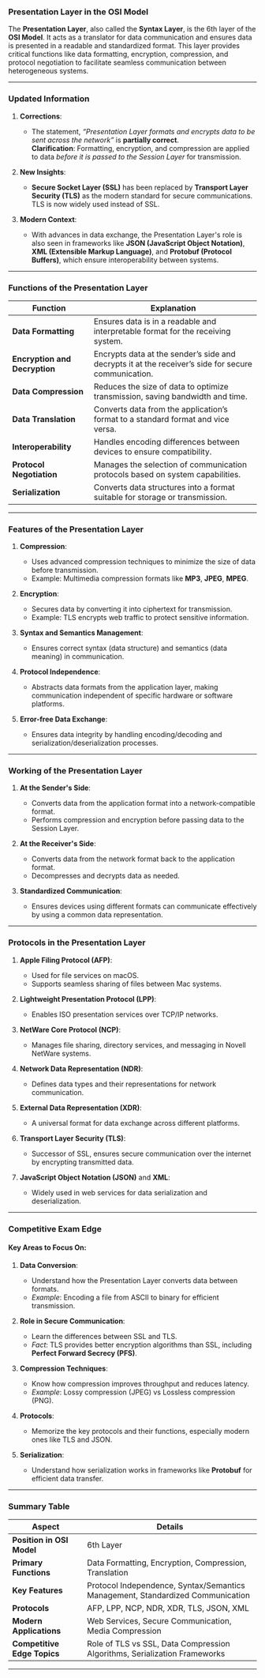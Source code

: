 ### **Presentation Layer in the OSI Model**

The **Presentation Layer**, also called the **Syntax Layer**, is the 6th layer of the **OSI Model**. It acts as a translator for data communication and ensures data is presented in a readable and standardized format. This layer provides critical functions like data formatting, encryption, compression, and protocol negotiation to facilitate seamless communication between heterogeneous systems.

---

### **Updated Information**
1. **Corrections**:
   - The statement, *“Presentation Layer formats and encrypts data to be sent across the network”* is **partially correct**.  
     **Clarification**: Formatting, encryption, and compression are applied to data *before it is passed to the Session Layer* for transmission. 

2. **New Insights**:
   - **Secure Socket Layer (SSL)** has been replaced by **Transport Layer Security (TLS)** as the modern standard for secure communications. TLS is now widely used instead of SSL.  

3. **Modern Context**:
   - With advances in data exchange, the Presentation Layer's role is also seen in frameworks like **JSON (JavaScript Object Notation)**, **XML (Extensible Markup Language)**, and **Protobuf (Protocol Buffers)**, which ensure interoperability between systems.

---

### **Functions of the Presentation Layer**

| **Function**                  | **Explanation**                                                                 |
|-------------------------------|---------------------------------------------------------------------------------|
| **Data Formatting**           | Ensures data is in a readable and interpretable format for the receiving system. |
| **Encryption and Decryption** | Encrypts data at the sender’s side and decrypts it at the receiver’s side for secure communication. |
| **Data Compression**          | Reduces the size of data to optimize transmission, saving bandwidth and time.   |
| **Data Translation**          | Converts data from the application’s format to a standard format and vice versa. |
| **Interoperability**          | Handles encoding differences between devices to ensure compatibility.           |
| **Protocol Negotiation**      | Manages the selection of communication protocols based on system capabilities.   |
| **Serialization**             | Converts data structures into a format suitable for storage or transmission.    |

---

### **Features of the Presentation Layer**

1. **Compression**:
   - Uses advanced compression techniques to minimize the size of data before transmission.
   - Example: Multimedia compression formats like **MP3**, **JPEG**, **MPEG**.

2. **Encryption**:
   - Secures data by converting it into ciphertext for transmission.
   - Example: TLS encrypts web traffic to protect sensitive information.

3. **Syntax and Semantics Management**:
   - Ensures correct syntax (data structure) and semantics (data meaning) in communication.

4. **Protocol Independence**:
   - Abstracts data formats from the application layer, making communication independent of specific hardware or software platforms.

5. **Error-free Data Exchange**:
   - Ensures data integrity by handling encoding/decoding and serialization/deserialization processes.

---

### **Working of the Presentation Layer**

1. **At the Sender's Side**:
   - Converts data from the application format into a network-compatible format.
   - Performs compression and encryption before passing data to the Session Layer.

2. **At the Receiver's Side**:
   - Converts data from the network format back to the application format.
   - Decompresses and decrypts data as needed.

3. **Standardized Communication**:
   - Ensures devices using different formats can communicate effectively by using a common data representation.

---

### **Protocols in the Presentation Layer**

1. **Apple Filing Protocol (AFP)**:
   - Used for file services on macOS.  
   - Supports seamless sharing of files between Mac systems.

2. **Lightweight Presentation Protocol (LPP)**:
   - Enables ISO presentation services over TCP/IP networks.

3. **NetWare Core Protocol (NCP)**:
   - Manages file sharing, directory services, and messaging in Novell NetWare systems.

4. **Network Data Representation (NDR)**:
   - Defines data types and their representations for network communication.

5. **External Data Representation (XDR)**:
   - A universal format for data exchange across different platforms.

6. **Transport Layer Security (TLS)**:
   - Successor of SSL, ensures secure communication over the internet by encrypting transmitted data.

7. **JavaScript Object Notation (JSON)** and **XML**:
   - Widely used in web services for data serialization and deserialization.

---

### **Competitive Exam Edge**

#### **Key Areas to Focus On**:
1. **Data Conversion**:
   - Understand how the Presentation Layer converts data between formats.  
   - *Example*: Encoding a file from ASCII to binary for efficient transmission.

2. **Role in Secure Communication**:
   - Learn the differences between SSL and TLS.
   - *Fact*: TLS provides better encryption algorithms than SSL, including **Perfect Forward Secrecy (PFS)**.

3. **Compression Techniques**:
   - Know how compression improves throughput and reduces latency.
   - *Example*: Lossy compression (JPEG) vs Lossless compression (PNG).

4. **Protocols**:
   - Memorize the key protocols and their functions, especially modern ones like TLS and JSON.

5. **Serialization**:
   - Understand how serialization works in frameworks like **Protobuf** for efficient data transfer.

---

### **Summary Table**

| **Aspect**                   | **Details**                                                                 |
|------------------------------|-----------------------------------------------------------------------------|
| **Position in OSI Model**    | 6th Layer                                                                  |
| **Primary Functions**        | Data Formatting, Encryption, Compression, Translation                     |
| **Key Features**             | Protocol Independence, Syntax/Semantics Management, Standardized Communication |
| **Protocols**                | AFP, LPP, NCP, NDR, XDR, TLS, JSON, XML                                   |
| **Modern Applications**      | Web Services, Secure Communication, Media Compression                     |
| **Competitive Edge Topics**  | Role of TLS vs SSL, Data Compression Algorithms, Serialization Frameworks  |

---
